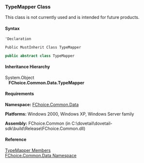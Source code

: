 ﻿### TypeMapper Class

This class is not currently used and is intended for future products.

#### Syntax

```vbnet
'Declaration

Public MustInherit Class TypeMapper 
```

```csharp
public abstract class TypeMapper 
```

#### Inheritance Hierarchy

System.Object  
   **FChoice.Common.Data.TypeMapper**  

#### Requirements

**Namespace:** [FChoice.Common.Data](FChoice.Common~FChoice.Common.Data_namespace.md)

**Platforms:** Windows 2000, Windows XP, Windows Server family

**Assembly:** FChoice.Common (in C:\\dovetail\\dovetail-sdk\\build\\Release\\FChoice.Common.dll)

#### Reference

[TypeMapper Members](FChoice.Common~FChoice.Common.Data.TypeMapper_members.md)  
[FChoice.Common.Data Namespace](FChoice.Common~FChoice.Common.Data_namespace.md)